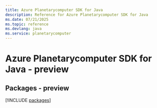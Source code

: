 ```yaml
---
title: Azure Planetarycomputer SDK for Java
description: Reference for Azure Planetarycomputer SDK for Java
ms.date: 07/21/2025
ms.topic: reference
ms.devlang: java
ms.service: planetarycomputer
---
```

# Azure Planetarycomputer SDK for Java - preview
## Packages - preview
[!INCLUDE [packages](planetarycomputer-index.md)]